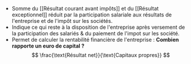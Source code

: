 - Somme du [[Résultat courant avant impôts]] et du [[Résultat exceptionnel]] réduit par la participation salariale aux résultats de l'entreprise et de l'impôt sur les sociétés.
- Indique ce qui reste à la disposition de l'entreprise après versement de la participation des salariés & du paiement de l'impot sur les société.
- Permet de calculer la rentabilité financière de l'entreprise :
	**Combien rapporte un euro de capital ?** $$ \frac{\text{Résultat net}}{\text{Capitaux propres}} $$